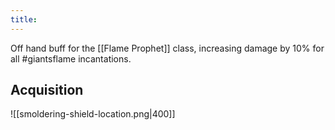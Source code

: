 ```yaml
---
title:
---
```


Off hand buff for the [[Flame Prophet]] class, increasing damage by 10% for all #giantsflame incantations.

## Acquisition

![[smoldering-shield-location.png|400]]
